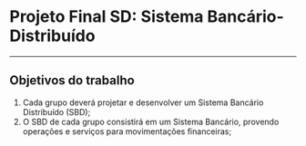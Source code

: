 # Projeto Final SD: Sistema Bancário-Distribuído
---
## Objetivos do trabalho

1. Cada grupo deverá projetar e desenvolver um Sistema Bancário Distribuído (SBD);
2. O SBD de cada grupo consistirá em um Sistema Bancário, provendo operações e serviços
para movimentações financeiras;
